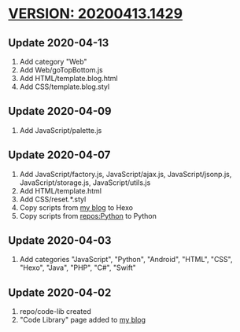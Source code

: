 # [VERSION: 20200413.1429](//github.com/jinyaoMa/code-lib)

## Update 2020-04-13
1. Add category "Web"
2. Add Web/goTopBottom.js
3. Add HTML/template.blog.html
4. Add CSS/template.blog.styl

## Update 2020-04-09
1. Add JavaScript/palette.js

## Update 2020-04-07
1. Add JavaScript/factory.js, JavaScript/ajax.js, JavaScript/jsonp.js, JavaScript/storage.js, JavaScript/utils.js
3. Add HTML/template.html
4. Add CSS/reset.*.styl
5. Copy scripts from [my blog](//ma-jinyao.cn) to Hexo
6. Copy scripts from [repos:Python](//github.com/jinyaoMa/Python) to Python

## Update 2020-04-03
1. Add categories "JavaScript", "Python", "Android", "HTML", "CSS", "Hexo", "Java", "PHP", "C#", "Swift"

## Update 2020-04-02
1. repo/code-lib created
2. "Code Library" page added to [my blog](//ma-jinyao.cn)
